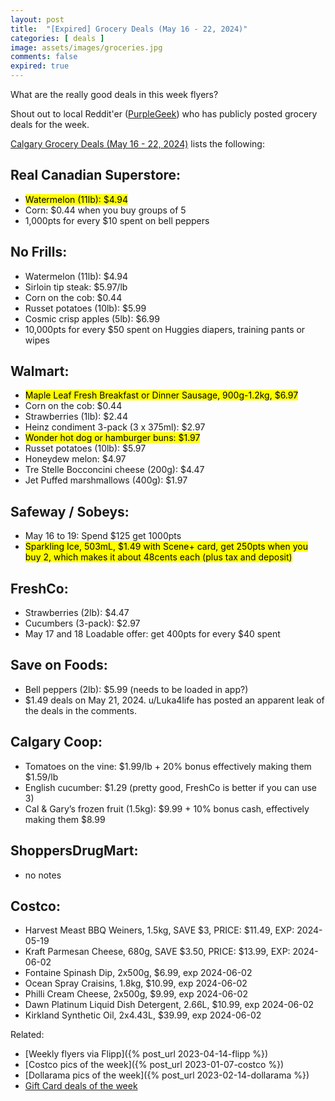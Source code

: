 ```yaml
---
layout: post
title:  "[Expired] Grocery Deals (May 16 - 22, 2024)"
categories: [ deals ]
image: assets/images/groceries.jpg
comments: false
expired: true
---
```


What are the really good deals in this week flyers?

Shout out to local Reddit'er ([PurpleGeek](https://www.reddit.com/user/PurpleGeek/)) who has publicly posted grocery deals for the week.

[Calgary Grocery Deals (May 16 - 22, 2024)](https://www.reddit.com/r/Calgary/comments/1ct420g/calgary_grocery_deals_may_16_to_22_2024/) lists the following:

## Real Canadian Superstore:
- <mark>Watermelon (11lb): $4.94</mark>
- Corn: $0.44 when you buy groups of 5
- 1,000pts for every $10 spent on bell peppers

## No Frills:
- Watermelon (11lb): $4.94
- Sirloin tip steak: $5.97/lb
- Corn on the cob: $0.44
- Russet potatoes (10lb): $5.99
- Cosmic crisp apples (5lb): $6.99
- 10,000pts for every $50 spent on Huggies diapers, training pants or wipes

## Walmart:
- <mark>Maple Leaf Fresh Breakfast or Dinner Sausage, 900g-1.2kg, $6.97</mark>
- Corn on the cob: $0.44
- Strawberries (1lb): $2.44
- Heinz condiment 3-pack (3 x 375ml): $2.97
- <mark>Wonder hot dog or hamburger buns: $1.97</mark>
- Russet potatoes (10lb): $5.97
- Honeydew melon: $4.97
- Tre Stelle Bocconcini cheese (200g): $4.47
- Jet Puffed marshmallows (400g): $1.97

## Safeway / Sobeys:
- May 16 to 19: Spend $125 get 1000pts
- <mark>Sparkling Ice, 503mL, $1.49 with Scene+ card, get 250pts when you buy 2, which makes it about 48cents each (plus tax and deposit)</mark>

## FreshCo:
- Strawberries (2lb): $4.47
- Cucumbers (3-pack): $2.97
- May 17 and 18 Loadable offer: get 400pts for every $40 spent

## Save on Foods:
- Bell peppers (2lb): $5.99 (needs to be loaded in app?)
- $1.49 deals on May 21, 2024. u/Luka4life has posted an apparent leak of the deals in the comments.

## Calgary Coop:
- Tomatoes on the vine: $1.99/lb + 20% bonus effectively making them $1.59/lb
- English cucumber: $1.29 (pretty good, FreshCo is better if you can use 3)
- Cal & Gary’s frozen fruit (1.5kg): $9.99 + 10% bonus cash, effectively making them $8.99

## ShoppersDrugMart:
- no notes

## Costco:
- Harvest Meast BBQ Weiners, 1.5kg, SAVE $3, PRICE: $11.49, EXP: 2024-05-19
- Kraft Parmesan Cheese, 680g, SAVE $3.50, PRICE: $13.99, EXP: 2024-06-02
- Fontaine Spinash Dip, 2x500g, $6.99, exp 2024-06-02
- Ocean Spray Craisins, 1.8kg, $10.99, exp 2024-06-02
- Philli Cream Cheese, 2x500g, $9.99, exp 2024-06-02
- Dawn Platinum Liquid Dish Detergent, 2.66L, $10.99, exp 2024-06-02
- Kirkland Synthetic Oil, 2x4.43L, $39.99, exp 2024-06-02

Related:
 - [Weekly flyers via Flipp]({% post_url 2023-04-14-flipp %})
 - [Costco pics of the week]({% post_url 2023-01-07-costco %})
 - [Dollarama pics of the week]({% post_url 2023-02-14-dollarama %})
 - [Gift Card deals of the week](https://forums.redflagdeals.com/various-retailers-gift-cards-deals-discounts-2024-2666408)

 